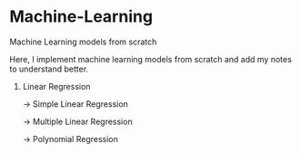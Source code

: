 # Machine-Learning
Machine Learning models from scratch


Here, I implement machine learning models from scratch and add my notes to understand better.

1. Linear Regression
 
    -> Simple Linear Regression
    
    -> Multiple Linear Regression 
    
    -> Polynomial Regression
